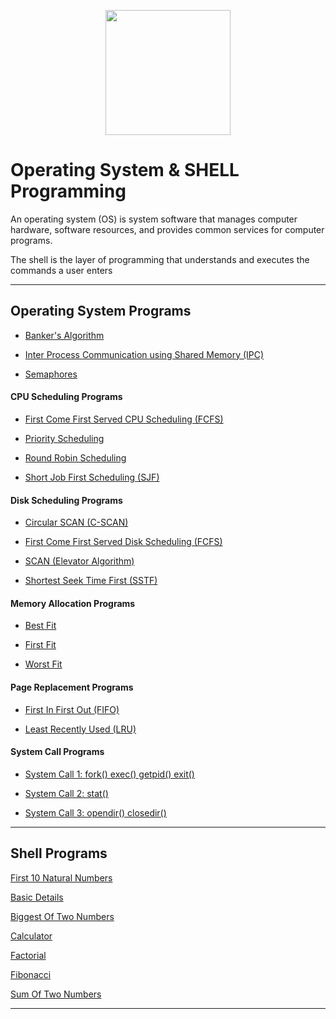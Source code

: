 [<p align="center">
<img src="https://img.icons8.com/color/96/000000/linux--v1.png" height='200'></p>](https://www.google.com/search?q=java&oq=java&aqs=chrome..69i57j69i59l3j69i60j69i65j69i60l2.1810j0j7&sourceid=chrome&ie=UTF-8)

# Operating System & SHELL Programming
An operating system (OS) is system software that manages computer hardware, software resources, and provides common services for computer programs.

The shell is the layer of programming that understands and executes the commands a user enters

---

## Operating System Programs

* [Banker's Algorithm](https://github.com/004Ajay/OperatingSystem/blob/main/bankersAlgorithm.c)

* [Inter Process Communication using Shared Memory (IPC)](https://github.com/004Ajay/OperatingSystem/blob/main/ipc.c)

* [Semaphores](https://github.com/004Ajay/OperatingSystem/blob/main/semaphores.c)


#### CPU Scheduling Programs

* [First Come First Served CPU Scheduling (FCFS)](https://github.com/004Ajay/OperatingSystem/blob/main/FCFS_Sch.c)

* [Priority Scheduling](https://github.com/004Ajay/OperatingSystem/blob/main/Priority_Sch.c)

* [Round Robin Scheduling](https://github.com/004Ajay/OperatingSystem/blob/main/RoundRobin_Sch.c)

* [Short Job First Scheduling (SJF)](https://github.com/004Ajay/OperatingSystem/blob/main/SJF_Sch.c)


#### Disk Scheduling Programs

* [Circular SCAN (C-SCAN)](https://github.com/004Ajay/OperatingSystem/blob/main/cscan.c)

* [First Come First Served Disk Scheduling (FCFS)](https://github.com/004Ajay/OperatingSystem/blob/main/fcfs.c)

* [SCAN (Elevator Algorithm)](https://github.com/004Ajay/OperatingSystem/blob/main/scan.c)

* [Shortest Seek Time First (SSTF)](https://github.com/004Ajay/OperatingSystem/blob/main/sstf.c)


#### Memory Allocation Programs

* [Best Fit](https://github.com/004Ajay/OperatingSystem/blob/main/best.c)

* [First Fit](https://github.com/004Ajay/OperatingSystem/blob/main/first.c)

* [Worst Fit](https://github.com/004Ajay/OperatingSystem/blob/main/worst.c)


#### Page Replacement Programs

* [First In First Out (FIFO)](https://github.com/004Ajay/OperatingSystem/blob/main/fifo.c)

* [Least Recently Used (LRU)](https://github.com/004Ajay/OperatingSystem/blob/main/lru.c)


#### System Call Programs

* [System Call 1: fork() exec() getpid() exit()](https://github.com/004Ajay/OperatingSystem/blob/main/SysCallForkExec.c) 

* [System Call 2: stat()](https://github.com/004Ajay/OperatingSystem/blob/main/SysCallStat.c)

* [System Call 3: opendir() closedir()](https://github.com/004Ajay/OperatingSystem/blob/main/SysCallDir.c)

---

## Shell Programs 
[First 10 Natural Numbers](https://github.com/004Ajay/OperatingSystem/blob/main/10NatNums.sh) 

[Basic Details](https://github.com/004Ajay/OperatingSystem/blob/main/BasicDetails.sh) 

[Biggest Of Two Numbers](https://github.com/004Ajay/OperatingSystem/blob/main/BiggestOfTwoNums.sh)

[Calculator](https://github.com/004Ajay/OperatingSystem/blob/main/calculator.sh) 

[Factorial](https://github.com/004Ajay/OperatingSystem/blob/main/Factorial.sh) 

[Fibonacci](https://github.com/004Ajay/OperatingSystem/blob/main/Fibonacci.sh) 

[Sum Of Two Numbers](https://github.com/004Ajay/OperatingSystem/blob/main/SumOfTwoNums.sh) 

---